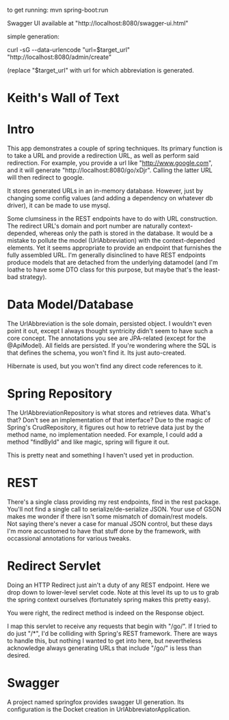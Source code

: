 to get running: mvn spring-boot:run

Swagger UI available at "http://localhost:8080/swagger-ui.html"

simple generation:

curl -sG --data-urlencode "url=$target_url" "http://localhost:8080/admin/create"

(replace "$target_url" with url for which abbreviation is generated.


Keith's Wall of Text
=========================

Intro
=============

This app demonstrates a couple of spring techniques.  Its primary function is to take a URL and provide a redirection
URL, as well as perform said redirection.  For example, you provide a url like "http://www.google.com", and it will
generate "http://localhost:8080/go/xDjr".  Calling the latter URL will then redirect to google.

It stores generated URLs in an in-memory database.  However, just by changing some config values (and adding
a dependency on whatever db driver), it can be made to use mysql.

Some clumsiness in the REST endpoints have to do with URL construction.  The redirect URL's domain and port number
are naturally context-depended, whereas only the path is stored in the database.  It would be a mistake to pollute the 
model (UrlAbbreviation) with the context-depended elements.  Yet it seems appropriate to provide an endpoint that furnishes the
fully assembled URL.  I'm generally disinclined to have REST endpoints produce models that are detached from the underlying
datamodel (and I'm loathe to have some DTO class for this purpose, but maybe that's the least-bad strategy).


Data Model/Database
==============

The UrlAbbreviation is the sole domain, persisted object.  I wouldn't even point it out, except I always thought syntricity
didn't seem to have such a core concept.  The annotations you see are JPA-related (except for the @ApiModel).  All fields
 are persisted.  If you're wondering where the SQL is that defines the schema, you won't find it.  Its just auto-created.
 
Hibernate is used, but you won't find any direct code references to it.
 
Spring Repository
=====================

The UrlAbbreviationRepository is what stores and retrieves data.  What's that?  Don't see an implementation of that 
interface?  Due to the magic of Spring's CrudRepository, it figures out how to retrieve data just by the method name,
no implementation needed.  For example, I could add a method "findById" and like magic, spring will figure it out.
 
This is pretty neat and something I haven't used yet in production.  

REST
======================

There's a single class providing my rest endpoints, find in the rest package.  You'll not find a single call to 
serialize/de-serialize JSON.  Your use of GSON makes me wonder if there isn't some mismatch of domain/rest models.  
Not saying there's never a case for manual JSON control, but these days I'm more accustomed to have that stuff done
 by the framework, with occassional annotations for various tweaks.
 
Redirect Servlet
======================

Doing an HTTP Redirect just ain't a duty of any REST endpoint.  Here we drop down to lower-level servlet code.  Note
at this level its up to us to grab the spring context ourselves (fortunately spring makes this pretty easy).  

You were right, the redirect method is indeed on the Response object.

I map this servlet to receive any requests that begin with "/go/".  If I tried to do just "/*", I'd be colliding with
 Spring's REST framework.  There are ways to handle this, but nothing I wanted to get into here, but nevertheless 
 acknowledge always generating URLs that include "/go/" is less than desired.
 
Swagger
======================
A project named springfox provides swagger UI generation.  Its configuration is the Docket creation in UrlAbbreviatorApplication.
 
 
 


